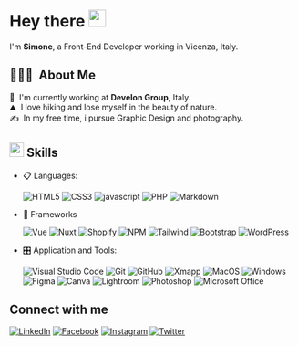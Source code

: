 # Hey there <img src = "https://raw.githubusercontent.com/MartinHeinz/MartinHeinz/master/wave.gif" width = 30px>

I'm **Simone**, a Front-End Developer working in Vicenza, Italy.

## 👨🏻‍💻 &nbsp;About Me

💼 &nbsp;I'm currently working at **Develon Group**, Italy.\
⛰️ &nbsp;I love hiking and lose myself in the beauty of nature.\
✍️ &nbsp;In my free time, i pursue Graphic Design and photography.

## <img src="https://media2.giphy.com/media/QssGEmpkyEOhBCb7e1/giphy.gif?cid=ecf05e47a0n3gi1bfqntqmob8g9aid1oyj2wr3ds3mg700bl&rid=giphy.gif" width ="25"><b> Skills</b>

<p align="center">

- 📋 Languages:
    
    ![HTML5](https://img.shields.io/badge/html5-%23E34F26.svg?style=for-the-badge&logo=html5&logoColor=white)
    ![CSS3](https://img.shields.io/badge/css3-%231572B6.svg?style=for-the-badge&logo=css3&logoColor=white)
    ![javascript](https://img.shields.io/badge/javascript%20-%23323330.svg?&style=for-the-badge&logo=javascript&logoColor=%23F7DF1E)
    ![PHP](https://img.shields.io/badge/php-%23777BB4.svg?style=for-the-badge&logo=php&logoColor=white)
    ![Markdown](https://img.shields.io/badge/markdown-%23000000.svg?style=for-the-badge&logo=markdown&logoColor=white)
   
    
- 🎨 Frameworks

   ![Vue](https://img.shields.io/badge/Vue.js-35495E?style=for-the-badge&logo=vuedotjs&logoColor=4FC08D)
   ![Nuxt](https://img.shields.io/badge/Nuxt.js-35495E?style=for-the-badge&logo=nuxtdotjs)
   ![Shopify](https://img.shields.io/badge/shopify-95BF47?style=for-the-badge&logo=shopify&logoColor=FFFFFF)
   ![NPM](https://img.shields.io/badge/npm-CB3837?style=for-the-badge&logo=npm&logoColor=white)
   ![Tailwind](https://img.shields.io/badge/Tailwind_CSS-38B2AC?style=for-the-badge&logo=tailwind-css&logoColor=white)
   ![Bootstrap](https://img.shields.io/badge/bootstrap%20-%23563D7C.svg?&style=for-the-badge&logo=bootstrap&logoColor=white)
   ![WordPress](https://img.shields.io/badge/WordPress-%23117AC9.svg?style=for-the-badge&logo=WordPress&logoColor=white)
    
    
- 🎛️ Application and Tools:

    ![Visual Studio Code](https://img.shields.io/badge/Visual%20Studio%20Code-0078d7.svg?style=for-the-badge&logo=visual-studio-code&logoColor=white)
    ![Git](https://img.shields.io/badge/git-%23F05033.svg?style=for-the-badge&logo=git&logoColor=white)
    ![GitHub](https://img.shields.io/badge/github-%23121011.svg?style=for-the-badge&logo=github&logoColor=white)
    ![Xmapp](https://img.shields.io/badge/Xampp-F37623?style=for-the-badge&logo=xampp&logoColor=white)
    ![MacOS](https://img.shields.io/badge/apple-%23121011?style=for-the-badge&logo=apple&logoColor=white)
    ![Windows](https://img.shields.io/badge/Windows-0078D6?style=for-the-badge&logo=windows&logoColor=white)
    ![Figma](https://img.shields.io/badge/figma-F7F7F7.svg?style=for-the-badge&logo=figma)
    ![Canva](https://img.shields.io/badge/Canva-%2300C4CC.svg?style=for-the-badge&logo=Canva&logoColor=white)
    ![Lightroom](https://img.shields.io/badge/lightroom-001833.svg?style=for-the-badge&logo=adobelightroom)
    ![Photoshop](https://img.shields.io/badge/photoshop-001833.svg?style=for-the-badge&logo=adobephotoshop)
    ![Microsoft Office](https://img.shields.io/badge/Microsoft_Office-D83B01?style=for-the-badge&logo=microsoft-office&logoColor=white)
    
</p>

## Connect with me

[![LinkedIn](https://img.shields.io/badge/linkedin-0077b5.svg?&style=for-the-badge&logo=linkedin&logoColor=white)](https://www.linkedin.com/in/simone-galiotto)
[![Facebook](https://img.shields.io/badge/facebook-%231877F2.svg?&style=for-the-badge&logo=facebook&logoColor=white)](https://www.facebook.com/simone.galiotto.5/)
[![Instagram](https://img.shields.io/badge/instagram-e1306c.svg?&style=for-the-badge&logo=instagram&logoColor=white)](https://instagram.com/simonegaliotto)
[![Twitter](https://img.shields.io/badge/twitter-1da1f2.svg?&style=for-the-badge&logo=twitter&logoColor=white)](https://twitter.com/simonegaliotto)
